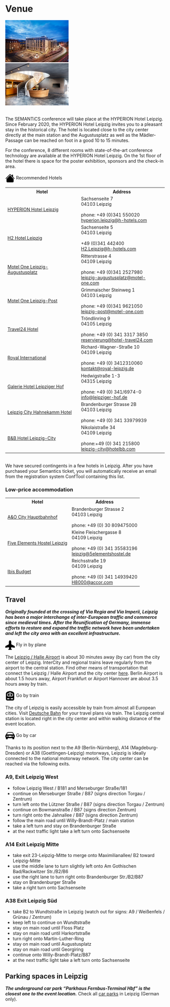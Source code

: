 # Venue

<div class="d-flex justify-content-between bd-highlight mb-3">
 <img src="../img/venue.jpg" style="max-width:32%; min-width:200px" width="60%" height="auto" alt="">
 <img src="../img/venue_tagung.jpg" style="max-width:32%; min-width:200px" width="60%" height="auto" alt="">  
 <img src="../img/venue_lobby.jpg" style="max-width:32%; min-width:200px" width="60%" height="auto" alt="">  
</div>
</br>

The SEMANTiCS conference will take place at the HYPERION Hotel Leipzig. Since February 2020, the HYPERION Hotel Leipzig invites you to a pleasant stay in the historical city. The hotel is located close to the city center directly at the main station and the Augustusplatz as well as the Mädler-Passage can be reached on foot in a good 10 to 15 minutes.  

For the conference, 8 different rooms with state-of-the-art conference technology are available at the HYPERION Hotel Leipzig. On the 1st floor of the hotel there is space for the poster exhibition, sponsors and the check-in area.

<div class="venue-sec-title"><img style="vertical-align:middle" src="../img/icons/house-fill.svg" width="30" height="30"></span><span> Recommended Hotels</span></div>

<table>
  <tr>
    <th>Hotel</th>
    <th>Address</th>
    <!--<th>Get a reduced rate until</th>-->
  </tr>

  <tr>
    <td><a href="https://www.h-hotels.com/en/hyperion/hotels/hyperion-hotel-leipzig">HYPERION Hotel Leipzig</a></td>
    <td>Sachsenseite 7<br>04103 Leipzig<br><br>phone: +49 (0)341 550020<br><a href="mailto:hyperion.leipzig@h-hotels.com">hyperion.leipzig@h-hotels.com</a></td>
    <!--<td>10.09.2023<br>Please write an email to <a href="mailto:semantics@infai.org">semantics@infai.org</a></td>-->
  </tr>

  <tr>
    <td><a href="https://www.h-hotels.com/en/h2/hotels/h2-hotel-leipzig/location">H2 Hotel Leipzig</a></td>
    <td>Sachsenseite 5<br>04103 Leipzig<br><br>+49 (0)341 442400<br><a href="mailto:H2.Leipzig@h-hotels.com">H2.Leipzig@h-hotels.com</td>
    <!--<td>10.09.2023<br>Please write an email to <a href="mailto:semantics@infai.org ">semantics@infai.org</a></td>-->
  </tr>

  <tr>
    <td><a href="https://www.motel-one.com/de/hotels/leipzig/hotel-leipzig-augustusplatz/">Motel One Leipzig-Augustusplatz</a></td>
    <td>Ritterstrasse 4<br>04109 Leipzig<br><br>phone: +49 (0)341 2527980<br><a href="mailto:leipzig-augustusplatz@motel-one.com">leipzig-augustusplatz@motel-one.com</a></td>
    <!--<td>Reservations can be made only by phone, mentioning the booking number 543.226.953.<br>79,00 € per night</td>-->
  </tr>

  <tr>
    <td><a href="https://www.motel-one.com/de/hotels/leipzig/hotel-leipzig-post/">Motel One Leipzig-Post</a></td>
    <td>Grimmaischer Steinweg 1<br>04103 Leipzig<br><br>phone: +49 (0)341 9621050<br><a href="mailto:leipzig-post@motel-one.com">leipzig-post@motel-one.com</a></td>
    <!--<td>Reservations can be made only by phone, mentioning the booking number 554.122.645.<br>79,00 € per night</td>-->
  </tr>

  <tr>
    <td><a href="https://www.hotel-travel24.com/">Travel24 Hotel</a></td>
    <td>Tröndlinring 9<br>04105 Leipzig<br><br>phone: +49 (0) 341 3317 3850<br><a href="mailto:reservierung@hotel-travel24.com">reservierung@hotel-travel24.com</a></td>
    <!--<td>06.09.2023<br><a href="../content/booking-form_Semantics_Travel24.pdf">booking form</a></td>-->
  </tr>

  <tr>
    <td><a href="http://www.royal-leipzig.de/">Royal International</a></td>
    <td>Richard-Wagner-Straße 10<br>04109 Leipzig<br><br>phone: +49 (0) 3412310060<br><a href="mailto:kontakt@royal-leipzig.de">kontakt@royal-leipzig.de</a></td>
    <!--<td>28.07.2023 until 6 pm<br>booking number: 202211904<br>139,00 € per night</td>-->
  </tr>

  <tr>
    <td><a href="https://www.leipziger-hof.de/">Galerie Hotel Leipziger Hof</a></td>
    <td>Hedwigstraße 1-3<br>04315 Leipzig<br><br>phone: +49 (0) 341/6974-0<br><a href="mailto:info@leipziger-hof.de">info@leipziger-hof.de</a></td>
    <!--<td>09.08.2023<br>“Semantics2023”<br>67,00 € - 90,00 € per night</td>-->
  </tr>

  <tr>
    <td><a href="https://www.premierinn.com/gb/en/home.html">Leipzig City Hahnekamm Hotel</a></td>
    <td>Brandenburger Strasse 2B<br>04103 Leipzig<br><br>phone: +49 (0) 341 33979939</td>
    <!--<td></td>-->
  </tr>

  <tr>
    <td><a href="https://www.hotel-bb.com/de/hotel/leipzig-city">B&B Hotel Leipzig-City</a></td>
    <td>Nikolaistraße 34<br>04109 Leipzig<br><br>phone:+49 (0) 341 215800<br><a href="mailto:leipzig-city@hotelbb.com">leipzig-city@hotelbb.com</a></td>
    <!--<td></td>-->
  </tr>
</table>
<br>
We have secured contingents in a few hotels in Leipzig. After you have purchased your Semantics ticket, you will automatically receive an email from the registration system ConfTool containing this list.

### Low-price accommodation

<table>
  <tr>
    <th>Hotel</th>
    <th>Address</th>
  </tr>
  <tr>
    <td><a href="https://www.aohostels.com/de/leipzig/">A&O City Hauptbahnhof</a></td>
    <td>Brandenburger Strasse 2<br>04103 Leipzig<br><br>phone: +49 (0) 30 809475000</td>
  </tr>
  <tr>
    <td><a href="https://5elementshostel.de/leipzig/">Five Elements Hostel Leipzig</a></td>
    <td>Kleine Fleischergasse 8<br>04109 Leipzig<br><br>phone: +49 (0) 341 35583196<br><a href="mailto:leipzig@5elementshostel.de">leipzig@5elementshostel.de</a></td>
  </tr>
  <tr>
    <td><a href="https://all.accor.com/lien_externe.svlt?goto=fiche_hotel&code_hotel=8000&merchantid=seo-maps-DE-8000&sourceid=aw-cen&utm_medium=seo+maps&utm_source=google+Maps&utm_campaign=seo+maps&y_source=1_MTUzNjMwMDQtNzE1LWxvY2F0aW9uLndlYnNpdGU%3D">Ibis Budget</a></td>
    <td>Reichsstraße 19<br>04109 Leipzig<br><br>phone: +49 (0) 341 14939420<br><a href="mailto:H8000@accor.com">H8000@accor.com</a></td>
  </tr>
</table>  

## Travel
***Originally founded at the crossing of Via Regia and Via Imperii, Leipzig has been a major interchange of inter-European traffic and commerce since medieval times. After the Reunification of Germany, immense efforts to restore and expand the traffic network have been undertaken and left the city area with an excellent infrastructure.***

<div class="venue-sec-title"><img style="vertical-align:middle" src="../img/icons/airplane-fill.svg" width="30" height="30"></span><span> Fly in by plane</span></div>  

The [Leipzig / Halle Airport](https://www.mdf-ag.com/) is about 30 minutes away (by car) from the city center of Leipzig. InterCity and regional trains leave regularly from the airport to the central station. Find other means of transportation that connect the Leipzig / Halle Airport and the city center [here](https://www.mdf-ag.com/en/passengers-and-visitors/leipzig-halle-airport/arriving-and-departing/). Berlin Airport is about 1.5 hours away, Airport Frankfurt or Airport Hannover are about 3.5 hours away by train.

<div class="venue-sec-title"><img style="vertical-align:middle" src="../img/icons/train-front-fill.svg" width="30" height="30"></span><span> Go by train</span></div>  

The city of Leipzig is easily accessible by train from almost all European cities. Visit [Deutsche Bahn](https://www.deutschebahn.com/en) for your travel plans via train. The Leipzig central station is located right in the city center and within walking distance of the event location.


<div class="venue-sec-title"><img style="vertical-align:middle" src="../img/icons/car-front-fill.svg" width="30" height="30"></span><span> Go by car</span></div>

Thanks to its position next to the A9 (Berlin-Nürnberg), A14 (Magdeburg-Dresden) or A38 (Goettingen-Leipzig) motorways, Leipzig is ideally connected to the national motorway network. The city center can be reached via the following exits.


### A9, Exit Leipzig West
* follow Leipzig West / B181 and Merseburger Straße/181
* continue on Merseburger Straße / B87 (signs direction Torgau / Zentrum)
* turn left onto the Lützner Straße / B87 (signs direction Torgau / Zentrum)
* continue on Bowmanstraße / B87 (signs direction Zentrum)
* turn right onto the Jahnallee / B87 (signs direction Zentrum)
* follow the main road until Willy-Brandt-Platz / main station
* take a left turn and stay on Brandenburger Straße
* at the next traffic light take a left turn onto Sachsenseite

### A14 Exit Leipzig Mitte
* take exit 23-Leipzig-Mitte to merge onto Maximilianallee/ B2 toward Leipzig-Mitte
* use the middle lane to turn slightly left onto Am Gothischen Bad/Rackwitzer Str./B2/B6
* use the right lane to turn right onto Brandenburger Str./B2/B87
* stay on Brandenburger Straße
* take a right turn onto Sachsenseite


### A38 Exit Leipzig Süd
* take B2 to Wundtstraße in Leipzig (watch out for signs: A9 / Weißenfels / Grünau / Zentrum)
* keep left to continue on Wundtstraße
* stay on main road until Floss Platz
* stay on main road until Harkortstraße
* turn right onto Martin-Luther-Ring
* stay on main road until Augustusplatz
* stay on main road until Georgiring
* continue onto Willy-Brandt-Platz/B87
* at the next traffic light take a left turn onto Sachsenseite


## Parking spaces in Leipzig
***The underground car park “Parkhaus Fernbus-Terminal Hbf” is the closest one to the event location.*** Check all [car parks](https://www.leipzig.de/umwelt-und-verkehr/unterwegs-in-leipzig/auto-motorrad-und-reisemobile/parkhaeuser-innenstadt/) in Leipzig (German only).

